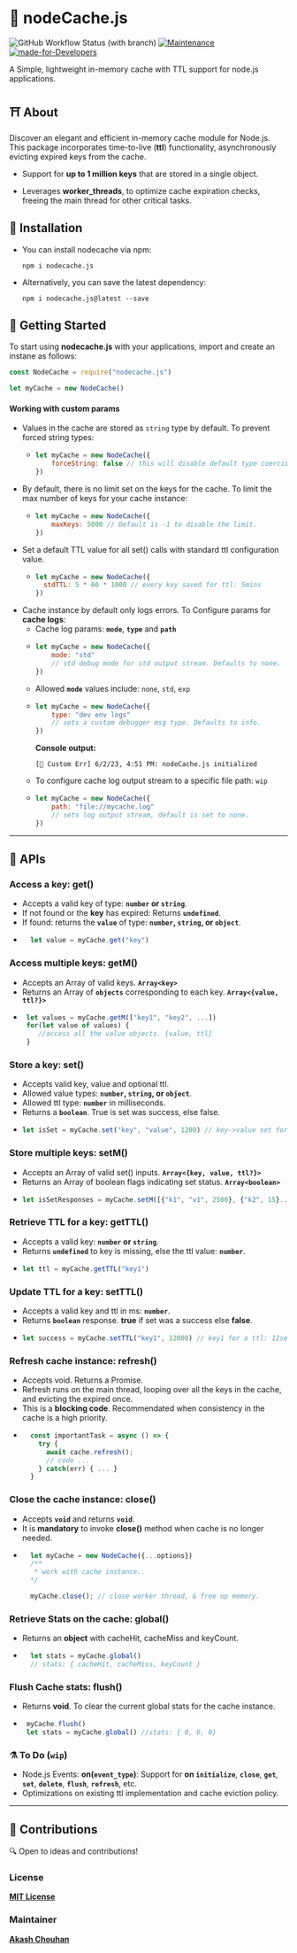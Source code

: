 # 🍁 nodeCache.js
![GitHub Workflow Status (with branch)](https://img.shields.io/github/actions/workflow/status/akashchouhan16/nodeCache.js/package-unit-tests.yml?&label=%20Node.js%20CI%20build)
[![Maintenance](https://img.shields.io/badge/Maintained%3F-Yes-1dbf73.svg)](https://github.com/akashchouhan16/nodeCache.js "nodeCache.js is actively Maintained")
[![made-for-Developers](https://img.shields.io/badge/Made%20for-Developers-238636.svg)](https://github.com/akashchouhan16/nodeCache.js "nodeCache.js")

A Simple, lightweight in-memory cache with TTL support for node.js applications. 
## ⛩️ About

Discover an elegant and efficient in-memory cache module for Node.js. This package incorporates time-to-live (**ttl**) functionality, asynchronously evicting expired keys from the cache.

- Support for **up to 1 million keys** that are stored in a single object.

- Leverages **worker_threads**, to optimize cache expiration checks, freeing the main thread for other critical tasks.


## 📜 Installation
- You can install nodecache via npm:
    ```shell
    npm i nodecache.js
    ```
- Alternatively, you can save the latest dependency:
    ```shell
    npm i nodecache.js@latest --save
    ```


## 📒 Getting Started

To start using **nodecache.js** with your applications, import and create an instane as follows:
```js
const NodeCache = require("nodecache.js")

let myCache = new NodeCache()
```

#### **Working with custom params**
- Values in the cache are stored as `string` type by default. To prevent forced string types:
  - ```js
    let myCache = new NodeCache({
        forceString: false // this will disable default type coercion.
    }) 
    ```
- By default, there is no limit set on the keys for the cache. To limit the max number of keys for your cache instance:
  - ```js
    let myCache = new NodeCache({
        maxKeys: 5000 // Default is -1 to disable the limit.
    }) 
    ```
- Set a default TTL value for all set() calls with standard ttl configuration value.
  - ```js
    let myCache = new NodeCache({
      stdTTL: 5 * 60 * 1000 // every key saved for ttl: 5mins 
    })
    ```
- Cache instance by default only logs errors. To Configure params for **cache logs**:
  - Cache log params: **`mode`**, **`type`** and **`path`**
  - ```js
    let myCache = new NodeCache({
        mode: "std" 
        // std debug mode for std output stream. Defaults to none.
    })
    ```
  - Allowed **`mode`** values include: `none`, `std`, `exp`
  - ```js
    let myCache = new NodeCache({
        type: "dev env logs" 
        // sets a custom debugger msg type. Defaults to info.
    })
    ```
    **Console output:**
     ```shell
     [🍁 Custom Err] 6/2/23, 4:51 PM: nodeCache.js initialized
     ```
  - To configure cache log output stream to a specific file path: `wip`
  - ```js
    let myCache = new NodeCache({
        path: "file://mycache.log" 
        // sets log output stream, default is set to none.
    })
    ```
---

## 💽 APIs
### Access a key: get()
  - Accepts a valid key of type: **`number` or `string`**.
  - If not found or the **key** has expired: Returns **`undefined`**.
  - If found: returns the **`value`** of type: **`number`, `string`, or `object`**.
  - ```js
      let value = myCache.get("key")
    ``` 
### Access multiple keys: getM()
  - Accepts an Array of valid keys. **`Array<key>`**
  - Returns an Array of **`objects`** corresponding to each key. **`Array<{value, ttl?}>`**
  - ```js
     let values = myCache.getM(["key1", "key2", ...])
     for(let value of values) {
        //access all the value objects. {value, ttl}
     }
    ``` 
### Store a key: set()
  - Accepts valid key, value and optional ttl.
  - Allowed value types: **`number`, `string`, or `object`**.
  - Allowed ttl type: **`number`** in milliseconds.
  - Returns a **`boolean`**. True is set was success, else false.
  - ```js
    let isSet = myCache.set("key", "value", 1200) // key->value set for 1.2s
    ```
### Store multiple keys: setM()
  - Accepts an Array of valid set() inputs. **`Array<{key, value, ttl?}>`**
  - Returns an Array of boolean flags indicating set status. **`Array<boolean>`**
  - ```js
    let isSetResponses = myCache.setM([{"k1", "v1", 2500}, {"k2", 15}...])
    ```

### Retrieve TTL for a key: getTTL()
  - Accepts a valid key: **`number` or `string`**.
  - Returns **`undefined`** to key is missing, else the ttl value: **`number`**.
  - ```js
    let ttl = myCache.getTTL("key1")
    ```
### Update TTL for a key: setTTL()
  - Accepts a valid key and ttl in ms: **`number`**.
  - Returns **`boolean`** response. **true** if set was a success else **false**.
  - ```js
    let success = myCache.setTTL("key1", 12000) // key1 for a ttl: 12sec
    ```
### Refresh cache instance: refresh()
  - Accepts void. Returns a Promise.
  - Refresh runs on the main thread, looping over all the keys in the cache, and evicting the expired once.
  - This is a **blocking code**. Recommendated when consistency in the cache is a high priority.
  - ```js
      const importantTask = async () => {
        try {
          await cache.refresh();
          // code ...
        } catch(err) { ... }
      }
    ```
### Close the cache instance: close()
- Accepts **`void`** and returns **`void`**.
- It is **mandatory** to invoke **close()** method when cache is no longer needed.
- ```js
    let myCache = new NodeCache({...options})
    /** 
     * work with cache instance..
    */

    myCache.close(); // close worker thread, & free up memory.
  ```

### Retrieve Stats on the cache: global()
  - Returns an **object** with cacheHit, cacheMiss and keyCount.
  - ```js
      let stats = myCache.global()
      // stats: { cacheHit, cacheMiss, keyCount }
    ```
### Flush Cache stats: flush()
  - Returns **void**. To clear the current global stats for the cache instance.
  - ```js
     myCache.flush()
     let stats = myCache.global() //stats: { 0, 0, 0}
    ```

### ⚗️ To Do (`wip`)
- Node.js Events: **on(`event_type`)**: Support for **on `initialize`**, **`close`**,  **`get`**, **`set`**, **`delete`**, **`flush`**, **`refresh`**, etc.
- Optimizations on existing ttl implementation and cache eviction policy.
---

## 🔖 Contributions
🔍 Open to ideas and contributions! 
### License
**[MIT License](https://github.com/akashchouhan16/nodeCache.js/blob/master/LICENSE "nodeCache.js License")**

### Maintainer
**[Akash Chouhan](https://github.com/akashchouhan16 "Akash Chouhan")**
